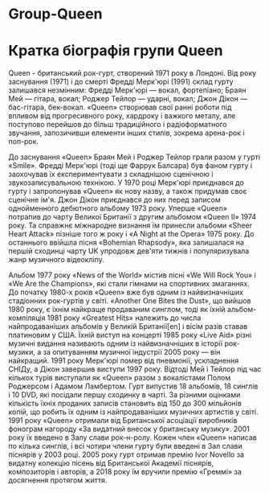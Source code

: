 # Group-Queen

<html>
  <head>
  <link rel="stylesheet" href="style.css">
    <meta charset="utf-8">
    <title>Queen</title>
  </head>
  <body>
     <h1> Кратка біографія групи Queen </h1>
     <p> Queen -  британський рок-гурт, створений 1971 року в Лондоні. Від року заснування (1971) і до смерті Фредді Мерк'юрі (1991) склад гурту залишався незмінним: Фредді Мерк'юрі — вокал, фортепіано; Браян Мей — гітара, вокал; Роджер Тейлор — ударні, вокал; Джон Дікон — бас-гітара, бек-вокал. «Queen» створював свої ранні роботи під впливом від прогресивного року, хардроку і важкого металу, але поступово перейшов до більш традиційного і радіоформатного звучання, запозичивши елементи інших стилів, зокрема арена-рок і поп-рок.</p>
     <p>До заснування «Queen» Браян Мей і Роджер Тейлор грали разом у гурті «Smile». Фредді Мерк'юрі (тоді ще Фаррук Балсара) був фаном гурту і заохочував їх експериментувати з складнішою сценічною і звукозаписувальною технікою. У 1970 році Мерк'юрі приєднався до гурту і запропонував «Queen» як нову назву, а також придумав своє сценічне ім'я. Джон Дікон приєднався до них перед записом однойменного дебютного альбому 1973 року. Уперше «Queen» потрапив до чарту Великої Британії з другим альбомом «Queen II» 1974 року. Та справжнє міжнародне визнання їм принесли альбоми «Sheer Heart Attack» пізніше того ж року і «A Night at the Opera» 1975 року. До останнього ввійшла пісня «Bohemian Rhapsody», яка залишалася на першій сходинці чарту UK упродовж дев'яти тижнів і популяризувала жанр музичного відеокліпу. </p>
     <p>Альбом 1977 року «News of the World» містив пісні «We Will Rock You» і «We Are the Champions», які стали гімнами на спортивних змаганнях. До початку 1980-х років «Queen» вже був одним із найвизначніших стадіонних рок-гуртів у світі. «Another One Bites the Dust», що вийшов 1980 року, є їхнім найкраще продаваним синглом, тоді як їхній альбом-компіляція 1981 року «Greatest Hits» належить до числа найпродаваніших альбомів у Великій Британії[en] і вісім разів ставав платиновим у США. Їхній виступ на концерті 1985 року «Live Aid» різні музичні видання називають одним із найвизначніших в історії рок-музики, а за опитуванням музичної індустрії 2005 року — він найкращий. 1991 року Мерк'юрі помер від пневмонії, ускладнення СНІДу, а Дікон завершив виступи 1997 року. Відтоді Мей і Тейлор під час кількох турів виступали як «Queen» разом з вокалістами Полом Роджерсом і Адамом Ламбертом.
Гурт випустив 18 альбомів, 18 синглів і 10 DVD, які посідали першу сходинку в чарті. За різними оцінками кількість їхніх проданих записів становить від 150 до 300 мільйонів копій, що робить їх одним із найпродаваніших музичних артистів у світі. 1991 року «Queen» отримали від Британської асоціації виробників фонограм нагороду «За видатний внесок у британську музику». 2001 року їх введено в Залу слави рок-н-ролу. Кожен член «Queen» написав по кілька синглів, і всі чотири члени гурту були введені в Зал слави піснярів у 2003 році. 2005 року гурт отримав премію Ivor Novello за видатну колекцію пісень від Британської Академії піснярів, композиторів і авторів, а 2018 року їм вручили премію «Греммі» за досягнення протягом життя. </p>
</body>
</html>
